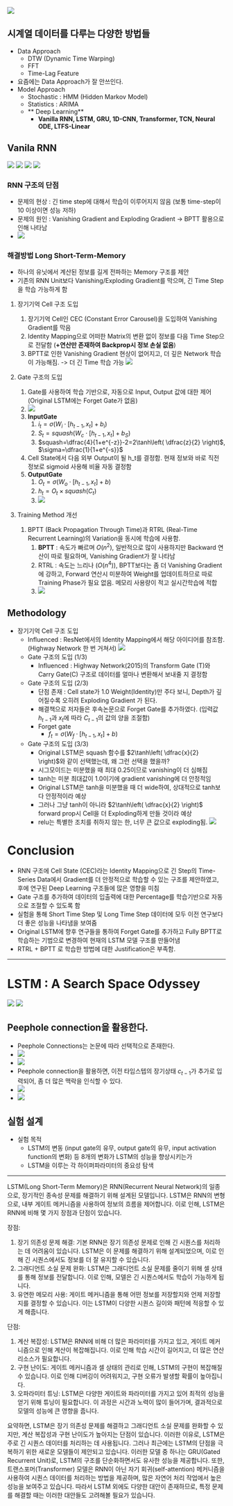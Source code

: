 ![](images/2023-05-04-18-35-14.png)

## 시계열 데이터를 다루는 다양한 방법들
* Data Approach
  * DTW (Dynamic Time Warping)
  * FFT
  * Time-Lag Feature 
* 요즘에는 Data Approach가 잘 안쓰인다.
* Model Approach
  * Stochastic : HMM (Hidden Markov Model)
  * Statistics : ARIMA 
  * ** Deep Learning**
    * **Vanilla RNN, LSTM, GRU, 1D-CNN, Transformer, TCN, Neural ODE, LTFS-Linear**

## Vanila RNN
![](images/2023-05-04-19-51-02.png)
![](images/2023-05-04-19-51-51.png)
![](images/2023-05-04-19-53-26.png)
![](images/2023-05-04-19-53-38.png)


### RNN 구조의 단점
* 문제의 현상 : 긴 time step에 대해서 학습이 이루어지지 않음 (보통 time-step이 10 이상이면 성능 저하)
* 문제의 원인 : Vanishing Gradient and Exploding Gradient -> BPTT 활용으로 인해 나타남 
* ![](images/2023-05-04-19-57-18.png)


### 해결방법 Long Short-Term-Memory 
* 하나의 유닛에서 계산된 정보를 길게 전파하는 Memory 구조를 제안
* 기존의 RNN Unit보다 Vanishing/Exploding Gradient를 막으며, 긴 Time Step을 학습 가능하게 함

1. 장기기억 Cell 구조 도입
   1. 장기기억 Cell인 CEC (Constant Error Carousel)을 도입하여 Vanishing Gradient를 막음
   2. Identity Mapping으로 어떠한 Matrix의 변환 없이 정보를 다음 Time Step으로 전달함 (**+연산만 존재하여 Backprop시 정보 손실 없음**)
   3. BPTT로 인한 Vanishing Gradient 현상이 없어지고, 더 깊은 Network 학습이 가능해짐. -> 더 긴 Time 학습 가능
   ![](images/2023-05-04-20-16-12.png)
2. Gate 구조의 도입
   1. Gate를 사용하여 학습 기반으로, 자동으로 Input, Output 값에 대한 제어 (Original LSTM에는 Forget Gate가 없음)
   2. ![](images/2023-05-04-21-59-17.png)
   3. **InputGate**
      1. $i_t=\sigma\left( W_i \cdot [h_{t-1},x_t]+b_i \right)$
      2. $S_t=squash\left( W_c \cdot [h_{t-1},x_t] +b_S \right)$
      3. $squash=\dfrac{4}{1+e^{-z}}-2=2\tanh\left( \dfrac{z}{2} \right)$, $\sigma=\dfrac{1}{1+e^{-s}}$
   4. Cell State에서 다음 외부 Output이 될 h_t를 결정함. 현재 정보와 바로 직전 정보로 sigmoid 사용해 비율 자동 결정함
   5. **OutputGate**
      1. $O_t=\sigma\left( W_o \cdot [h_{t-1}, x_t]+b \right)$
      2. $h_t = O_t \times squash\left( C_t \right)$
      3. ![](images/2023-05-04-22-04-23.png)

3. Training Method 개선
   1. BPTT (Back Propagation Through Time)과 RTRL (Real-Time Recurrent Learning)의 Variation을 동시에 학습에 사용함.
      1. **BPTT** : 속도가 빠르며 $O\left( n^2 \right)$, 일반적으로 많이 사용하지만 Backward 연산이 따로 필요하며, Vanishing Gradient가 잘 나타남 
      2. RTRL : 속도는 느리나 ($O\left( n^4 \right)$), BPTT보다는 좀 더 Vanishing Gradient에 강하고, Forward 연산시 미분하여 Weight를 업데이트하므로 따로 Training Phase가 필요 없음. 메모리 사용량이 적고 실시간학습에 적합 
      3. ![](images/2023-05-04-22-07-20.png)


## Methodology
* 장기기억 Cell 구조 도입
  * Influenced : ResNet에서의 Identity Mapping에서 해당 아이디어를 참조함. (Highway Network 한 번 거쳐서) ![](images/2023-05-04-22-20-25.png)
  * Gate 구조의 도입 (1/3)
    * Influenced : Highway Network(2015)의 Transform Gate (T)와 Carry Gate(C) 구조로 데이터를 얼마나 변환해서 보내줄 지 결정함
  * Gate 구조의 도입 (2/3)
    * 단점 존재 : Cell state가 1.0 Weight(Identity)만 주다 보니, Depth가 깊어질수록 오히려 Exploding Gradient 가 된다.
    * 해결책으로 저자들은 후속논문으로 Forget Gate를 추가하였다. (입력값 $h_{t-1}$과 $x_t$에 따라 $C_{t-1}$의 값의 양을 조절함)
    * Forget gate 
      * $f_t = \sigma\left( W_f \cdot[h_{t-1}, x_t] +b \right)$
  * Gate 구조의 도입 (3/3)
    * Original LSTM은 squash 함수를 $2\tanh\left( \dfrac{x}{2} \right)$와 같이 선택했는데, 왜 그런 선택을 했을까?
    * 시그모이드는 미분했을 때 최대 0.25이므로 vanishing이 더 심해짐
    * tanh는 미분 최대값이 1.0이기에 gradient vanishing에 더 안정적임
    * Original LSTM은 tanh을 미분했을 때 더 wide하여, 상대적으로 tanh보다 안정적이라 예상
    * 그러나 그냥 tanh이 아니라 $2\tanh\left( \dfrac{x}{2} \right)$ forward prop시 Cell을 더 Exploding하게 만들 것이라 예상
    * relu는 특별한 조치를 취하지 않는 한, 너무 큰 값으로 exploding됨.
![](images/2023-05-04-22-24-42.png)

# Conclusion
* RNN 구조에 Cell State (CEC)라는 Identity Mapping으로 긴 Step의 Time-Series Data에서 Gradient를 더 안정적으로 학습할 수 있는 구조를 제안하였고, 후에 연구된 Deep Learning 구조들에 많은 영향을 미침
* Gate 구조를 추가하여 데이터의 입출력에 대한 Percentage를 학습기반으로 자동으로 조절할 수 있도록 함 
* 실험을 통해 Short Time Step 및 Long Time Step 데이터에 모두 이전 연구보다 더 좋은 성능을 나타냄을 보여줌
* Original LSTM에 향후 연구들을 통하여 Forget Gate를 추가하고 Fully BPTT로 학습하는 기법으로 변경하여 현재의 LSTM 모델 구조를 만들어냄
* RTRL + BPTT 로 학습한 방법에 대한 Justification은 부족함.


---
# LSTM : A Search Space Odyssey
![](images/2023-05-05-01-41-08.png)
![](images/2023-05-05-03-12-14.png)
## Peephole connection을 활용한다.
* Peephole Connections는 논문에 따라 선택적으로 존재한다.
* ![](images/2023-05-05-03-11-27.png)
* ![](images/2023-05-05-03-13-57.png)
* Peephole connection을 활용하면, 이전 타임스텝의 장기상태 $c_{t-1}$가 추가로 입력되어, 좀 더 많은 맥락을 인식할 수 있다.
* ![](images/2023-05-05-03-15-05.png)
* ![](images/2023-05-05-03-15-47.png)

## 실험 설계
* 실험 목적
  * LSTM의 변동 (input gate의 유무, output gate의 유무, input activation function의 변화) 등 8개의 변화가 LSTM의 성능을 향상시키는가
  * LSTM을 이루는 각 하이퍼파라미터의 중요성 탐색

---

LSTM(Long Short-Term Memory)은 RNN(Recurrent Neural Network)의 일종으로, 장기적인 종속성 문제를 해결하기 위해 설계된 모델입니다. LSTM은 RNN의 변형으로, 내부 게이트 메커니즘을 사용하여 정보의 흐름을 제어합니다. 이로 인해, LSTM은 RNN에 비해 몇 가지 장점과 단점이 있습니다.

장점:
1. 장기 의존성 문제 해결: 기본 RNN은 장기 의존성 문제로 인해 긴 시퀀스를 처리하는 데 어려움이 있습니다. LSTM은 이 문제를 해결하기 위해 설계되었으며, 이로 인해 긴 시퀀스에서도 정보를 더 잘 유지할 수 있습니다.
2. 그래디언트 소실 문제 완화: LSTM은 그래디언트 소실 문제를 줄이기 위해 셀 상태를 통해 정보를 전달합니다. 이로 인해, 모델은 긴 시퀀스에서도 학습이 가능하게 됩니다.
3. 유연한 메모리 사용: 게이트 메커니즘을 통해 어떤 정보를 저장할지와 언제 저장할지를 결정할 수 있습니다. 이는 LSTM이 다양한 시퀀스 길이와 패턴에 적응할 수 있게 해줍니다.

단점:
1. 계산 복잡성: LSTM은 RNN에 비해 더 많은 파라미터를 가지고 있고, 게이트 메커니즘으로 인해 계산이 복잡해집니다. 이로 인해 학습 시간이 길어지고, 더 많은 연산 리소스가 필요합니다.
2. 구현 난이도: 게이트 메커니즘과 셀 상태의 관리로 인해, LSTM의 구현이 복잡해질 수 있습니다. 이로 인해 디버깅이 어려워지고, 구현 오류가 발생할 확률이 높아집니다.
3. 오파라미터 튜닝: LSTM은 다양한 게이트와 파라미터를 가지고 있어 최적의 성능을 얻기 위해 튜닝이 필요합니다. 이 과정은 시간과 노력이 많이 들어가며, 결과적으로 모델의 성능에 큰 영향을 줍니다.

요약하면, LSTM은 장기 의존성 문제를 해결하고 그래디언트 소실 문제를 완화할 수 있지만, 계산 복잡성과 구현 난이도가 높아지는 단점이 있습니다. 이러한 이유로, LSTM은 주로 긴 시퀀스 데이터를 처리하는 데 사용됩니다. 그러나 최근에는 LSTM의 단점을 극복하기 위한 새로운 모델들이 제안되고 있습니다. 이러한 모델 중 하나는 GRU(Gated Recurrent Unit)로, LSTM의 구조를 단순화하면서도 유사한 성능을 제공합니다. 또한, 트랜스포머(Transformer) 모델은 RNN이 아닌 자기 회귀(self-attention) 메커니즘을 사용하여 시퀀스 데이터를 처리하는 방법을 제공하며, 많은 자연어 처리 작업에서 높은 성능을 보여주고 있습니다. 따라서 LSTM 외에도 다양한 대안이 존재하므로, 특정 문제를 해결할 때는 이러한 대안들도 고려해볼 필요가 있습니다.